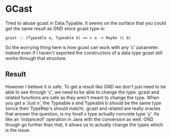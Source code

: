 # GCast

Tried to abuse gcast in Data.Typable. It seems on the surface that you
could get the same result as GND since gcast type is:

~~~~ {.haskell}
gcast :: (Typeable a, Typeable b) => c a -> Maybe (c b)
~~~~

So the worrying thing here is how gcast can work with any 'c'
parameter. Indeed even if I haven't exported the constructors of a
data type gcast still works through that structure.

## Result

However I believe it is safe. To get a result like GND we don't just
need to be able to see through 'c', we need to be able to change the
type. gcast and related functions are safe as they aren't meant to
change the type. When you get a 'Just x', the Typeable a and Typeable
b should be the same type (since their TypeRep's should match). gcast
and related are really oracles that answer the question, is my forall
x type actually concrete type 'y'. Its like an 'instanceof' operation
in Java with the conversion as well. GND though go further than that,
it allows us to actually change the types which is the issue.

